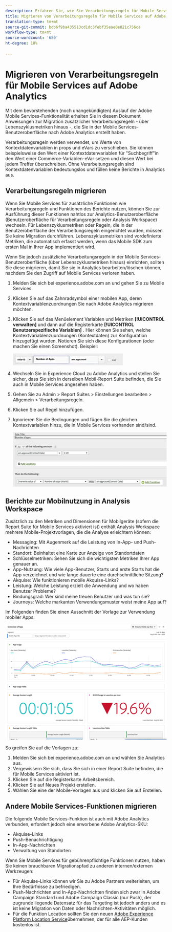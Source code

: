 ```yaml
---
description: Erfahren Sie, wie Sie Verarbeitungsregeln für Mobile Services auf Adobe Analytics migrieren.
title: Migrieren von Verarbeitungsregeln für Mobile Services auf Adobe Analytics
translation-type: tm+mt
source-git-commit: bdb6f9ba435513cd1dc3febf35eae0e821c756ca
workflow-type: tm+mt
source-wordcount: '680'
ht-degree: 18%

---
```



# Migrieren von Verarbeitungsregeln für Mobile Services auf Adobe Analytics

Mit dem bevorstehenden (noch unangekündigten) Auslauf der Adobe Mobile Services-Funktionalität erhalten Sie in diesem Dokument Anweisungen zur Migration zusätzlicher Verarbeitungsregeln - über Lebenszyklusmetriken hinaus -, die Sie in der Mobile Services-Benutzeroberfläche nach Adobe Analytics erstellt haben.

Verarbeitungsregeln werden verwendet, um Werte von Kontextdatenvariablen in props und eVars zu verschieben. Sie können beispielsweise den Wert einer Kontextdatenvariablen für &quot;Suchbegriff&quot;in den Wert einer Commerce-Variablen-eVar setzen und diesen Wert bei jedem Treffer überschreiben. Ohne Verarbeitungsregeln sind Kontextdatenvariablen bedeutungslos und füllen keine Berichte in Analytics aus.

## Verarbeitungsregeln migrieren

Wenn Sie Mobile Services für zusätzliche Funktionen wie Verarbeitungsregeln und Funktionen des Berichte nutzen, können Sie zur Ausführung dieser Funktionen nahtlos zur Analytics-Benutzeroberfläche (Benutzeroberfläche für Verarbeitungsregeln oder Analysis Workspace) wechseln. Für Lebenszyklusmetriken oder Regeln, die in der Benutzeroberfläche der Verarbeitungsregeln eingerichtet wurden, müssen Sie keine Migration durchführen. Lebenszyklusmetriken sind vordefinierte Metriken, die automatisch erfasst werden, wenn das Mobile SDK zum ersten Mal in Ihrer App implementiert wird.

Wenn Sie jedoch zusätzliche Verarbeitungsregeln in der Mobile Services-Benutzeroberfläche (über Lebenszyklusmetriken hinaus) einrichten, sollten Sie diese migrieren, damit Sie sie in Analytics bearbeiten/löschen können, nachdem Sie den Zugriff auf Mobile Services verloren haben.

1. Melden Sie sich bei experience.adobe.com an und gehen Sie zu Mobile Services.
1. Klicken Sie auf das Zahnradsymbol einer mobilen App, deren Kontextvariablenzuordnungen Sie nach Adobe Analytics migrieren möchten.
1. Klicken Sie auf das Menüelement Variablen und Metriken **[!UICONTROL verwalten]** und dann auf die Registerkarte **[!UICONTROL Benutzerspezifische Variablen]** . Hier können Sie sehen, welche Kontextvariablenzuordnungen (Kontextdaten) zur Konfiguration hinzugefügt wurden. Notieren Sie sich diese Konfigurationen (oder machen Sie einen Screenshot). Beispiel:

   ![Kontextvariable](assets/context-var.png)

1. Wechseln Sie in Experience Cloud zu Adobe Analytics und stellen Sie sicher, dass Sie sich in derselben Mobil-Report Suite befinden, die Sie auch in Mobile Services angesehen haben.
1. Gehen Sie zu Admin > Report Suites > Einstellungen bearbeiten > Allgemein > Verarbeitungsregeln.
1. Klicken Sie auf Regel hinzufügen.
1. Ignorieren Sie die Bedingungen und fügen Sie die gleichen Kontextvariablen hinzu, die in Mobile Services vorhanden sind/sind.

   ![Verarbeitungsregel](assets/proc-rule.png)

## Berichte zur Mobilnutzung in Analysis Workspace

Zusätzlich zu den Metriken und Dimensionen für Mobilgeräte (sofern die Report Suite für Mobile Services aktiviert ist) enthält Analysis Workspace mehrere Mobile-Projektvorlagen, die die Analyse erleichtern können:

* Messaging: Mit Augenmerk auf die Leistung von In-App- und Push-Nachrichten
* Standort: Beinhaltet eine Karte zur Anzeige von Standortdaten
* Schlüsselmetriken: Sehen Sie sich die wichtigsten Metriken Ihrer App genauer an.
* App-Nutzung: Wie viele App-Benutzer, Starts und erste Starts hat die App verzeichnet und wie lange dauerte eine durchschnittliche Sitzung?
* Akquise: Wie funktionieren mobile Akquise-Links?
* Leistung: Welche Leistung erzielt die Anwendung und wo haben Benutzer Probleme?
* Bindungsgrad: Wer sind meine treuen Benutzer und was tun sie?
* Journeys: Welche markanten Verwendungsmuster weist meine App auf?

Im Folgenden finden Sie einen Ausschnitt der Vorlage zur Verwendung mobiler Apps:

![Mobile App-Nutzung](assets/mobile-app-usage.png)

So greifen Sie auf die Vorlagen zu:

1. Melden Sie sich bei experience.adobe.com an und wählen Sie Analytics aus.
1. Vergewissern Sie sich, dass Sie sich in einer Report Suite befinden, die für Mobile Services aktiviert ist.
1. Klicken Sie auf die Registerkarte Arbeitsbereich.
1. Klicken Sie auf Neues Projekt erstellen.
1. Wählen Sie eine der Mobile-Vorlagen aus und klicken Sie auf Erstellen.

## Andere Mobile Services-Funktionen migrieren

Die folgende Mobile Services-Funktion ist auch mit Adobe Analytics verbunden, erfordert jedoch eine erworbene Adobe Analytics-SKU:

* Akquise-Links
* Push-Benachrichtigung
* In-App-Nachrichten
* Verwaltung von Standorten

Wenn Sie Mobile Services für gebührenpflichtige Funktionen nutzen, haben Sie keinen brauchbaren Migrationspfad zu anderen internen/externen Werkzeugen:

* Für Akquise-Links können wir Sie zu Adobe Partners weiterleiten, um Ihre Bedürfnisse zu befriedigen.
* Push-Nachrichten und In-App-Nachrichten finden sich zwar in Adobe Campaign Standard und Adobe Campaign Classic (nur Push), der zugrunde liegende Datensatz für das Targeting ist jedoch anders und es ist keine Migration von Daten oder Nachrichten-Aktivitäten möglich.
* Für die Funktion Location sollten Sie den neuen [Adobe Experience Platform Location Service](https://www.adobe.com/experience-platform/location-service.html)übernehmen, der für alle AEP-Kunden kostenlos ist.
